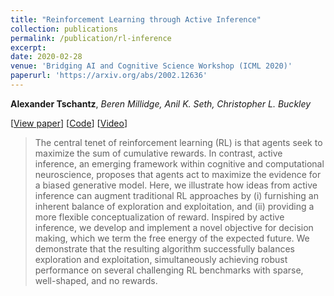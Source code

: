 ```yaml
---
title: "Reinforcement Learning through Active Inference"
collection: publications
permalink: /publication/rl-inference
excerpt: 
date: 2020-02-28
venue: 'Bridging AI and Cognitive Science Workshop (ICML 2020)'
paperurl: 'https://arxiv.org/abs/2002.12636'
---
```


__Alexander Tschantz__, _Beren Millidge, Anil K. Seth, Christopher L. Buckley_

[[View paper](https://arxiv.org/abs/2002.12636)] [[Code](https://github.com/alec-tschantz/rl-inference)] [[Video](https://baicsworkshop.github.io/program/baics_37.html)]

> The central tenet of reinforcement learning (RL) is that agents seek to maximize the sum of cumulative rewards. In contrast, active inference, an emerging framework within cognitive and computational neuroscience, proposes that agents act to maximize the evidence for a biased generative model. Here, we illustrate how ideas from active inference can augment traditional RL approaches by (i) furnishing an inherent balance of exploration and exploitation, and (ii) providing a more flexible conceptualization of reward. Inspired by active inference, we develop and implement a novel objective for decision making, which we term the free energy of the expected future. We demonstrate that the resulting algorithm successfully balances exploration and exploitation, simultaneously achieving robust performance on several challenging RL benchmarks with sparse, well-shaped, and no rewards.



